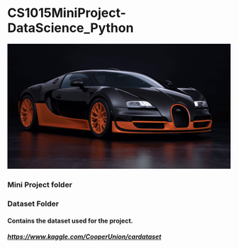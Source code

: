 # CS1015MiniProject-DataScience_Python
![alt text](https://github.com/yeotzunkai/CS1015MiniProject-DataScience_Python/blob/main/Images/Car.jpg "Source: https://www.bugatti.com/models/veyron-models/veyron-164-super-sport/")
### Mini Project folder
### Dataset Folder
#### Contains the dataset used for the project. 
##### https://www.kaggle.com/CooperUnion/cardataset


